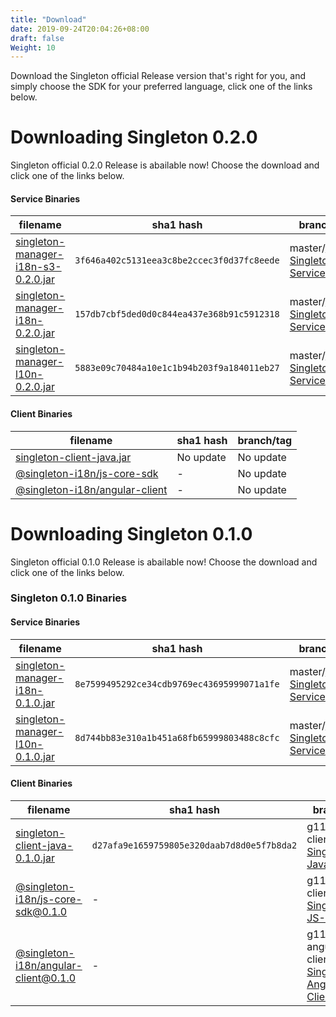 ```yaml
---
title: "Download"
date: 2019-09-24T20:04:26+08:00
draft: false
Weight: 10
---
```


Download the Singleton official Release version that's right for you, and simply choose the SDK for your preferred language, click one of the links below.

# Downloading Singleton 0.2.0
Singleton official 0.2.0 Release is abailable now! Choose the download and click one of the links below.

#### Service Binaries
filename | sha1 hash | branch/tag
-------- | --- | ------
[singleton-manager-i18n-s3-0.2.0.jar](http://repo1.maven.org/maven2/com/vmware/singleton/singleton-manager-i18n-s3/0.2.0/singleton-manager-i18n-s3-0.2.0.jar) | `3f646a402c5131eea3c8be2ccec3f0d37fc8eede` | master/[v0.2.0-Singleton-Service](https://github.com/vmware/singleton/releases/tag/v0.2.0-Singleton-Service)
[singleton-manager-i18n-0.2.0.jar](http://repo1.maven.org/maven2/com/vmware/singleton/singleton-manager-i18n/0.2.0/singleton-manager-i18n-0.2.0.jar) | `157db7cbf5ded0d0c844ea437e368b91c5912318` | master/[v0.2.0-Singleton-Service](https://github.com/vmware/singleton/releases/tag/v0.2.0-Singleton-Service)
[singleton-manager-l10n-0.2.0.jar](http://repo1.maven.org/maven2/com/vmware/singleton/singleton-manager-l10n/0.2.0/singleton-manager-l10n-0.2.0.jar) | `5883e09c70484a10e1c1b94b203f9a184011eb27` | master/[v0.2.0-Singleton-Service](https://github.com/vmware/singleton/releases/tag/v0.2.0-Singleton-Service)


#### Client Binaries
filename | sha1 hash | branch/tag
-------- | --- | ------
[singleton-client-java.jar](#) | No update | No update
[@singleton-i18n/js-core-sdk](https://www.npmjs.com/package/@singleton-i18n/js-core-sdk) | - | No update
[@singleton-i18n/angular-client](https://www.npmjs.com/package/@singleton-i18n/angular-client) | - | No update


# Downloading Singleton 0.1.0
Singleton official 0.1.0 Release is abailable now! Choose the download and click one of the links below.

### Singleton 0.1.0 Binaries
#### Service Binaries
filename | sha1 hash | branch/tag
-------- | --- | ------
[singleton-manager-i18n-0.1.0.jar](http://repo1.maven.org/maven2/com/vmware/singleton/singleton-manager-i18n/0.1.0/singleton-manager-i18n-0.1.0.jar) | `8e7599495292ce34cdb9769ec43695999071a1fe` | master/[v0.1.0-Singleton-Service](https://github.com/vmware/singleton/releases/tag/v0.1.0-Singleton-Service)
[singleton-manager-l10n-0.1.0.jar](http://repo1.maven.org/maven2/com/vmware/singleton/singleton-manager-l10n/0.1.0/singleton-manager-l10n-0.1.0.jar) | `8d744bb83e310a1b451a68fb65999803488c8cfc` | master/[v0.1.0-Singleton-Service](https://github.com/vmware/singleton/releases/tag/v0.1.0-Singleton-Service)


#### Client Binaries
filename | sha1 hash | branch/tag
-------- | --- | ------
[singleton-client-java-0.1.0.jar ](http://repo1.maven.org/maven2/com/vmware/singleton/singleton-client-java/0.1.0/singleton-client-java-0.1.0.jar) | `d27afa9e1659759805e320daab7d8d0e5f7b8da2` | g11n-java-client/[v0.1.0-Singleton-Java-Client](https://github.com/vmware/singleton/releases/tag/v0.1.0-Singleton-Java-Client)
[@singleton-i18n/js-core-sdk@0.1.0](https://www.npmjs.com/package/@singleton-i18n/js-core-sdk/v/0.1.0) | - | g11n-js-client/[v0.1.0-Singleton-JS-Client](https://github.com/vmware/singleton/releases/tag/v0.1.0-Singleton-JS-Client)
[@singleton-i18n/angular-client@0.1.0](https://www.npmjs.com/package/@singleton-i18n/angular-client/v/0.1.0) | - | g11n-angular-client/[v0.1.0-Singleton-Angular-Client](https://github.com/vmware/singleton/releases/tag/v0.1.0-Singleton-Angular-Client)
